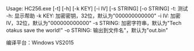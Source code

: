 Usage: HC256.exe [-t] [-h] [-k KEY] [-i IV] [-s STRING] [-o STRING]
        -t:             测试
        -h:             显示帮助
        -k KEY:         加密密钥，32位，默认为"000000000000"
        -i IV:          加密IV，32位，默认为"000000000000"
        -s STRING:      加密字符串，默认为"Tech otakus save the world!"
        -o STRING:      输出到文件名"，默认为"out.bin"

编译平台：Windows VS2015